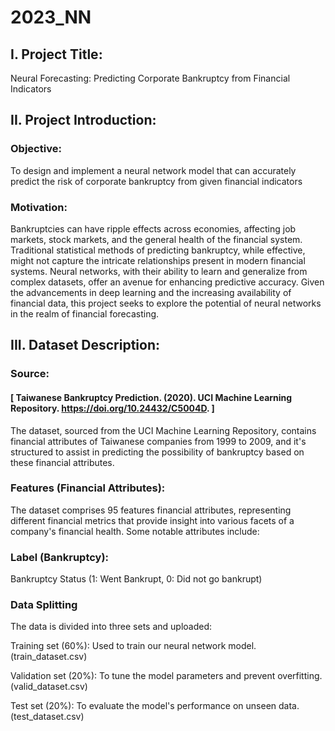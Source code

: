 # 2023_NN
## I. Project Title:

Neural Forecasting: Predicting Corporate Bankruptcy from Financial Indicators

## II. Project Introduction:

### Objective:

To design and implement a neural network model that can accurately predict the risk of corporate bankruptcy from given financial indicators

### Motivation:

Bankruptcies can have ripple effects across economies, affecting job markets, stock markets, and the general health of the financial system. Traditional statistical methods of predicting bankruptcy, while effective, might not capture the intricate relationships present in modern financial systems. Neural networks, with their ability to learn and generalize from complex datasets, offer an avenue for enhancing predictive accuracy. Given the advancements in deep learning and the increasing availability of financial data, this project seeks to explore the potential of neural networks in the realm of financial forecasting.

## III. Dataset Description:

### Source: 

#### [ Taiwanese Bankruptcy Prediction. (2020). UCI Machine Learning Repository. https://doi.org/10.24432/C5004D. ]
The dataset, sourced from the UCI Machine Learning Repository, contains financial attributes of Taiwanese companies from 1999 to 2009, and it's structured to assist in predicting the possibility of bankruptcy based on these financial attributes.


###  Features (Financial Attributes):

The dataset comprises 95 features financial attributes, representing different financial metrics that provide insight into various facets of a company's financial health. Some notable attributes include:

### Label (Bankruptcy):
Bankruptcy Status (1: Went Bankrupt, 0: Did not go bankrupt)

### Data Splitting
The data is divided into three sets and uploaded:

Training set (60%): Used to train our neural network model. (train_dataset.csv)

Validation set (20%): To tune the model parameters and prevent overfitting. (valid_dataset.csv)

Test set (20%): To evaluate the model's performance on unseen data. (test_dataset.csv)

